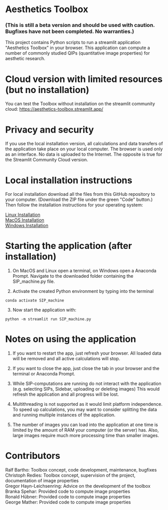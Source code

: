 # Aesthetics Toolbox

### (This is still a beta version and should be used with caution. Bugfixes have not been completed. No warranties.)

This project contains Python scripts to run a streamlit application "Aesthetics Toolbox" in your browser. This application can compute a number of commonly studied QIPs (quantitative image properties) for aesthetic research.

# Cloud version with limited resources (but no installation)

You can test the Toolbox without installation on the streamlit community cloud: https://aesthetics-toolbox.streamlit.app/

# Privacy and security
If you use the local installation version, all calculations and data transfers of the application take place on your local computer. The browser is used only as an interface. No data is uploaded to the Internet. The opposite is true for the Streamlit Community Cloud version.

# Local installation instructions

For local installation download all the files from this GitHub repository to your computer. (Download the ZIP file under the green "Code" button.) Then follow the installation instructions for your operating system:

[Linux Installation](docs/InstallationInstructions_Linux.md) \
[MacOS Installation](docs/InstallationInstructions_MacOS.md)  \
[Windows Installation](docs/InstallationInstructions_Windows.md) 

# Starting the application (after installation)

1. On MacOS and Linux open a terminal, on Windows open a Anaconda Prompt. Navigate to the downloaded folder containing the SIP_machine.py file.

2. Activate the created Python environment by typing into the terminal
```shell
conda activate SIP_machine
```
3. Now start the application with:

```shell
python -m streamlit run SIP_machine.py
 ```

# Notes on using the application

1. If you want to restart the app, just refresh your browser. All loaded data will be removed and all active calculations will stop.

2. If you want to close the app, just close the tab in your browser and the terminal or Anaconda Prompt.

3. While SIP-computations are running do not interact with the application (e.g. selecting SIPs, Sidebar, uploading or deleting images) This would refresh the application and all progress will be lost.

4. Multithreading is not supported as it would limit platform independence. To speed up calculations, you may want to consider splitting the data and running multiple instances of the application.

5. The number of images you can load into the application at one time is limited by the amount of RAM your computer (or the server) has. Also, large images require much more processing time than smaller images.


# Contributors
Ralf Bartho: Toolbox concept, code development, maintenance, bugfixes <br />
Christoph Redies: Toolbox concept, supervision of the project, documentation of image properties <br />
Gregor Hayn-Leichsenring: Advice on the development of the toolbox <br />
Branka Spehar: Provided code to compute image properties <br />
Ronald Hübner: Provided code to compute image properties <br />
George Mather: Provided code to compute image properties <br />
